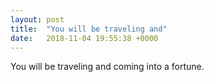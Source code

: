 ```yaml
---
layout: post
title:  "You will be traveling and"
date:   2018-11-04 19:55:38 +0000
---
```

You will be traveling and coming into a fortune.

